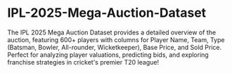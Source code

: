 # IPL-2025-Mega-Auction-Dataset
The IPL 2025 Mega Auction Dataset provides a detailed overview of the auction, featuring 600+ players with columns for Player Name, Team, Type (Batsman, Bowler, All-rounder, Wicketkeeper), Base Price, and Sold Price. Perfect for analyzing player valuations, predicting bids, and exploring franchise strategies in cricket's premier T20 league!
